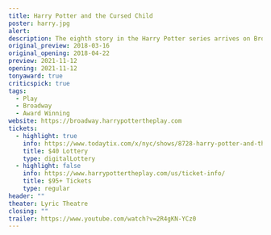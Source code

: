 ```yaml
---
title: Harry Potter and the Cursed Child
poster: harry.jpg
alert: 
description: The eighth story in the Harry Potter series arrives on Broadway!
original_preview: 2018-03-16
original_opening: 2018-04-22
preview: 2021-11-12
opening: 2021-11-12
tonyaward: true
criticspick: true
tags: 
  - Play
  - Broadway
  - Award Winning
website: https://broadway.harrypottertheplay.com
tickets:
  - highlight: true
    info: https://www.todaytix.com/x/nyc/shows/8728-harry-potter-and-the-cursed-child
    title: $40 Lottery
    type: digitalLottery
  - highlight: false
    info: https://www.harrypottertheplay.com/us/ticket-info/
    title: $95+ Tickets
    type: regular
header: ""
theater: Lyric Theatre
closing: ""
trailer: https://www.youtube.com/watch?v=2R4gKN-YCz0
---
```

